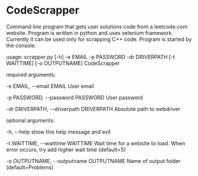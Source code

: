 # CodeScrapper
Command line program that gets user solutions code from a leetcode.com website. 
Program is written in python and uses selenium framework. 
Currently it can be used only for scrapping C++ code.
Program is started by the console. 


usage: scrapper.py [-h] -e EMAIL -p PASSWORD -dr DRIVERPATH [-t WAITTIME]
                   [-o OUTPUTNAME]
CodeScrapper

required arguments:
  
  -e EMAIL, --email EMAIL
                        User email
                        
  -p PASSWORD, --password PASSWORD
                        User password
                        
  -dr DRIVERPATH, --driverpath DRIVERPATH
                        Absolute path to webdriver
                        
 optional arguments:
 
  -h, --help            show this help message and exit
                        
  -t WAITTIME, --waittime WAITTIME
                        Wait time for a website to load. When error occurs,
                        try add higher wait time (default=5)
                        
  -o OUTPUTNAME, --outputname OUTPUTNAME
                        Name of output folder (default=Problems)
